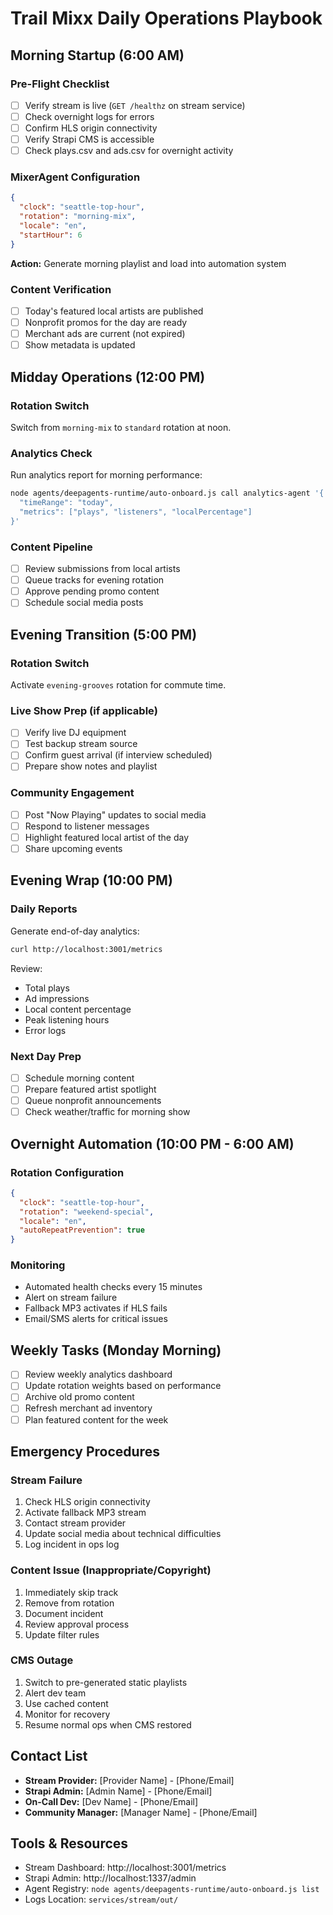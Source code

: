 # Trail Mixx Daily Operations Playbook

## Morning Startup (6:00 AM)

### Pre-Flight Checklist
- [ ] Verify stream is live (`GET /healthz` on stream service)
- [ ] Check overnight logs for errors
- [ ] Confirm HLS origin connectivity
- [ ] Verify Strapi CMS is accessible
- [ ] Check plays.csv and ads.csv for overnight activity

### MixerAgent Configuration
```json
{
  "clock": "seattle-top-hour",
  "rotation": "morning-mix",
  "locale": "en",
  "startHour": 6
}
```

**Action:** Generate morning playlist and load into automation system

### Content Verification
- [ ] Today's featured local artists are published
- [ ] Nonprofit promos for the day are ready
- [ ] Merchant ads are current (not expired)
- [ ] Show metadata is updated

## Midday Operations (12:00 PM)

### Rotation Switch
Switch from `morning-mix` to `standard` rotation at noon.

### Analytics Check
Run analytics report for morning performance:
```bash
node agents/deepagents-runtime/auto-onboard.js call analytics-agent '{
  "timeRange": "today",
  "metrics": ["plays", "listeners", "localPercentage"]
}'
```

### Content Pipeline
- [ ] Review submissions from local artists
- [ ] Queue tracks for evening rotation
- [ ] Approve pending promo content
- [ ] Schedule social media posts

## Evening Transition (5:00 PM)

### Rotation Switch
Activate `evening-grooves` rotation for commute time.

### Live Show Prep (if applicable)
- [ ] Verify live DJ equipment
- [ ] Test backup stream source
- [ ] Confirm guest arrival (if interview scheduled)
- [ ] Prepare show notes and playlist

### Community Engagement
- [ ] Post "Now Playing" updates to social media
- [ ] Respond to listener messages
- [ ] Highlight featured local artist of the day
- [ ] Share upcoming events

## Evening Wrap (10:00 PM)

### Daily Reports
Generate end-of-day analytics:
```bash
curl http://localhost:3001/metrics
```

Review:
- Total plays
- Ad impressions
- Local content percentage
- Peak listening hours
- Error logs

### Next Day Prep
- [ ] Schedule morning content
- [ ] Prepare featured artist spotlight
- [ ] Queue nonprofit announcements
- [ ] Check weather/traffic for morning show

## Overnight Automation (10:00 PM - 6:00 AM)

### Rotation Configuration
```json
{
  "clock": "seattle-top-hour",
  "rotation": "weekend-special",
  "locale": "en",
  "autoRepeatPrevention": true
}
```

### Monitoring
- Automated health checks every 15 minutes
- Alert on stream failure
- Fallback MP3 activates if HLS fails
- Email/SMS alerts for critical issues

## Weekly Tasks (Monday Morning)

- [ ] Review weekly analytics dashboard
- [ ] Update rotation weights based on performance
- [ ] Archive old promo content
- [ ] Refresh merchant ad inventory
- [ ] Plan featured content for the week

## Emergency Procedures

### Stream Failure
1. Check HLS origin connectivity
2. Activate fallback MP3 stream
3. Contact stream provider
4. Update social media about technical difficulties
5. Log incident in ops log

### Content Issue (Inappropriate/Copyright)
1. Immediately skip track
2. Remove from rotation
3. Document incident
4. Review approval process
5. Update filter rules

### CMS Outage
1. Switch to pre-generated static playlists
2. Alert dev team
3. Use cached content
4. Monitor for recovery
5. Resume normal ops when CMS restored

## Contact List

- **Stream Provider:** [Provider Name] - [Phone/Email]
- **Strapi Admin:** [Admin Name] - [Phone/Email]
- **On-Call Dev:** [Dev Name] - [Phone/Email]
- **Community Manager:** [Manager Name] - [Phone/Email]

## Tools & Resources

- Stream Dashboard: http://localhost:3001/metrics
- Strapi Admin: http://localhost:1337/admin
- Agent Registry: `node agents/deepagents-runtime/auto-onboard.js list`
- Logs Location: `services/stream/out/`
